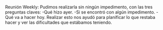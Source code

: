Reunión Weekly: Pudimos realizarla sin ningún impedimento, con las tres preguntas claves:
-Qué hizo ayer.
-Si se encontró con algún impedimento.
-Qué va a hacer hoy.
Realizar esto nos ayudó para planificar lo que restaba hacer y ver las dificultades que estábamos teniendo.
